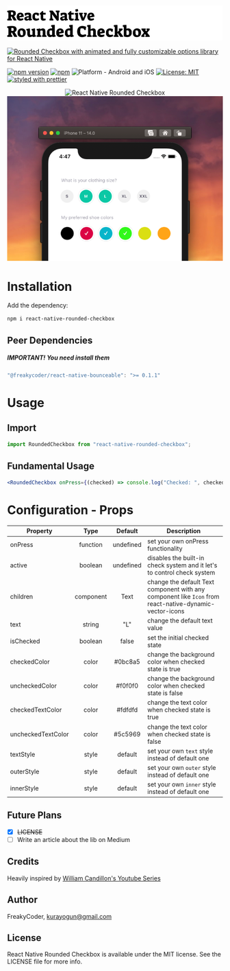 <img alt="React Native Rounded Checkbox" src="assets/logo.png" width="1050"/>

[![Rounded Checkbox with animated and fully customizable options library for React Native](https://img.shields.io/badge/-Rounded%20Checkbox%20with%20animated%20and%20fully%20customizable%20options%20library%20for%20React%20Native-orange?style=for-the-badge)](https://github.com/WrathChaos/react-native-rounded-checkbox)

[![npm version](https://img.shields.io/npm/v/react-native-rounded-checkbox.svg?style=for-the-badge)](https://www.npmjs.com/package/react-native-rounded-checkbox)
[![npm](https://img.shields.io/npm/dt/react-native-rounded-checkbox.svg?style=for-the-badge)](https://www.npmjs.com/package/react-native-rounded-checkbox)
![Platform - Android and iOS](https://img.shields.io/badge/platform-Android%20%7C%20iOS-blue.svg?style=for-the-badge)
[![License: MIT](https://img.shields.io/badge/License-MIT-green.svg?style=for-the-badge)](https://opensource.org/licenses/MIT)
[![styled with prettier](https://img.shields.io/badge/styled_with-prettier-ff69b4.svg?style=for-the-badge)](https://github.com/prettier/prettier)

<p align="center">
  <img alt="React Native Rounded Checkbox"
        src="assets/Screenshots/RN-Rounded-Checkbox.gif" />
  <img alt="React Native Rounded Checkbox"
        src="assets/Screenshots/RN-Rounded-Checkbox.png" />
</p>

# Installation

Add the dependency:

```bash
npm i react-native-rounded-checkbox
```

## Peer Dependencies

<h5><i>IMPORTANT! You need install them</i></h5>

```js
"@freakycoder/react-native-bounceable": ">= 0.1.1"
```

# Usage

## Import

```jsx
import RoundedCheckbox from "react-native-rounded-checkbox";
```

## Fundamental Usage

```jsx
<RoundedCheckbox onPress={(checked) => console.log("Checked: ", checked)} />
```

# Configuration - Props

| Property           |   Type    |  Default  | Description                                                                                             |
| ------------------ | :-------: | :-------: | ------------------------------------------------------------------------------------------------------- |
| onPress            | function  | undefined | set your own onPress functionality                                                                      |
| active             |  boolean  | undefined | disables the built-in check system and it let's to control check system                                 |
| children           | component |   Text    | change the default Text component with any component like `Icon` from react-native-dynamic-vector-icons |
| text               |  string   |    "L"    | change the default text value                                                                           |
| isChecked          |  boolean  |   false   | set the initial checked state                                                                           |
| checkedColor       |   color   |  #0bc8a5  | change the background color when checked state is true                                                  |
| uncheckedColor     |   color   |  #f0f0f0  | change the background color when checked state is false                                                 |
| checkedTextColor   |   color   |  #fdfdfd  | change the text color when checked state is true                                                        |
| uncheckedTextColor |   color   |  #5c5969  | change the text color when checked state is false                                                       |
| textStyle          |   style   |  default  | set your own `text` style instead of default one                                                        |
| outerStyle         |   style   |  default  | set your own `outer` style instead of default one                                                       |
| innerStyle         |   style   |  default  | set your own `inner` style instead of default one                                                       |

## Future Plans

- [x] ~~LICENSE~~
- [ ] Write an article about the lib on Medium

## Credits

Heavily inspired by [William Candillon's Youtube Series](https://www.youtube.com/watch?v=2hveuwFtVZ0)

## Author

FreakyCoder, kurayogun@gmail.com

## License

React Native Rounded Checkbox is available under the MIT license. See the LICENSE file for more info.
